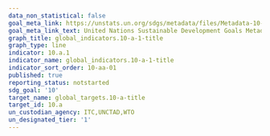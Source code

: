 ```yaml
---
data_non_statistical: false
goal_meta_link: https://unstats.un.org/sdgs/metadata/files/Metadata-10-0A-01.pdf
goal_meta_link_text: United Nations Sustainable Development Goals Metadata (pdf 564kB)
graph_title: global_indicators.10-a-1-title
graph_type: line
indicator: 10.a.1
indicator_name: global_indicators.10-a-1-title
indicator_sort_order: 10-aa-01
published: true
reporting_status: notstarted
sdg_goal: '10'
target_name: global_targets.10-a-title
target_id: 10.a
un_custodian_agency: ITC,UNCTAD,WTO
un_designated_tier: '1'
---
```

